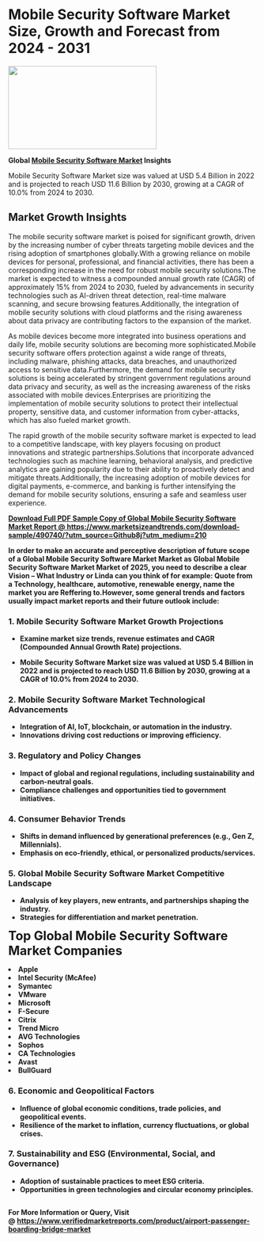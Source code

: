 <H1>Mobile Security Software Market Size, Growth and Forecast from 2024 - 2031</H1><img class="aligncenter size-medium wp-image-584254" src="https://thirdeyenews.in/wp-content/uploads/2024/09/Global-Market-Research-300x168.jpeg" alt="" width="300" height="168" /><p><strong>Global&nbsp;<a href="https://www.marketsizeandtrends.com/download-sample/490740/?utm_source=Github8j?utm_medium=210">Mobile Security Software Market</a> Insights</strong></p><p>Mobile Security Software Market size was valued at USD 5.4 Billion in 2022 and is projected to reach USD 11.6 Billion by 2030, growing at a CAGR of 10.0% from 2024 to 2030.</p><p><h2>Market Growth Insights</h2> <p>The mobile security software market is poised for significant growth, driven by the increasing number of cyber threats targeting mobile devices and the rising adoption of smartphones globally.With a growing reliance on mobile devices for personal, professional, and financial activities, there has been a corresponding increase in the need for robust mobile security solutions.The market is expected to witness a compounded annual growth rate (CAGR) of approximately 15% from 2024 to 2030, fueled by advancements in security technologies such as AI-driven threat detection, real-time malware scanning, and secure browsing features.Additionally, the integration of mobile security solutions with cloud platforms and the rising awareness about data privacy are contributing factors to the expansion of the market.</p> <p><strong><a href="#"></a></strong></p> <p>As mobile devices become more integrated into business operations and daily life, mobile security solutions are becoming more sophisticated.Mobile security software offers protection against a wide range of threats, including malware, phishing attacks, data breaches, and unauthorized access to sensitive data.Furthermore, the demand for mobile security solutions is being accelerated by stringent government regulations around data privacy and security, as well as the increasing awareness of the risks associated with mobile devices.Enterprises are prioritizing the implementation of mobile security solutions to protect their intellectual property, sensitive data, and customer information from cyber-attacks, which has also fueled market growth.</p> <p>The rapid growth of the mobile security software market is expected to lead to a competitive landscape, with key players focusing on product innovations and strategic partnerships.Solutions that incorporate advanced technologies such as machine learning, behavioral analysis, and predictive analytics are gaining popularity due to their ability to proactively detect and mitigate threats.Additionally, the increasing adoption of mobile devices for digital payments, e-commerce, and banking is further intensifying the demand for mobile security solutions, ensuring a safe and seamless user experience.</p> <p><strong><a href="#"></p><p><span class=""><strong>Download Full PDF Sample Copy of Global Mobile Security Software Market Report</strong> @ <a href="https://www.marketsizeandtrends.com/download-sample/490740/?utm_source=Github8j?utm_medium=210" target="_blank">https://www.marketsizeandtrends.com/download-sample/490740/?utm_source=Github8j?utm_medium=210</a></span></p><p>In order to make an accurate and perceptive description of future scope of a Global&nbsp;Mobile Security Software Market Market as Global&nbsp;Mobile Security Software Market Market of 2025, you need to describe a clear Vision &ndash; What Industry or Linda can you think of for example: Quote from a Technology, healthcare, automotive, renewable energy, name the market you are Reffering to.However, some general trends and factors usually impact market reports and their future outlook include:</p><h3>1.&nbsp;<strong>Mobile Security Software Market Growth Projections</strong></h3><ul><li>Examine market size trends, revenue estimates and CAGR (Compounded Annual Growth Rate) projections.</li><li><p>Mobile Security Software Market size was valued at USD 5.4 Billion in 2022 and is projected to reach USD 11.6 Billion by 2030, growing at a CAGR of 10.0% from 2024 to 2030.</p></li></ul><h3>2.&nbsp;<strong>Mobile Security Software Market Technological Advancements</strong></h3><ul><li>Integration of AI, IoT, blockchain, or automation in the industry.</li><li>Innovations driving cost reductions or improving efficiency.</li></ul><h3>3.&nbsp;<strong>Regulatory and Policy Changes</strong></h3><ul><li>Impact of global and regional regulations, including sustainability and carbon-neutral goals.</li><li>Compliance challenges and opportunities tied to government initiatives.</li></ul><h3>4.&nbsp;<strong>Consumer Behavior Trends</strong></h3><ul><li>Shifts in demand influenced by generational preferences (e.g., Gen Z, Millennials).</li><li>Emphasis on eco-friendly, ethical, or personalized products/services.</li></ul><h3>5.&nbsp;<strong>Global Mobile Security Software Market Competitive Landscape</strong></h3><ul><li>Analysis of key players, new entrants, and partnerships shaping the industry.</li><li>Strategies for differentiation and market penetration.</li></ul><p data-pm-slice="1 1 []"><span style="color: inherit; font-family: inherit; font-size: 25px;">Top Global Mobile Security Software Market Companies</span></p><div class="" data-test-id=""><p><li>Apple</li><li> Intel Security (McAfee)</li><li> Symantec</li><li> VMware</li><li> Microsoft</li><li> F-Secure</li><li> Citrix</li><li> Trend Micro</li><li> AVG Technologies</li><li> Sophos</li><li> CA Technologies</li><li> Avast</li><li> BullGuard</li></p></div><h3>6.&nbsp;<strong>Economic and Geopolitical Factors</strong></h3><ul><li>Influence of global economic conditions, trade policies, and geopolitical events.</li><li>Resilience of the market to inflation, currency fluctuations, or global crises.</li></ul><h3>7.&nbsp;<strong>Sustainability and ESG (Environmental, Social, and Governance)</strong></h3><ul><li>Adoption of sustainable practices to meet ESG criteria.</li><li>Opportunities in green technologies and circular economy principles.</li></ul><h2><strong style="font-size: 14px;">For More Information or Query, Visit @&nbsp;</strong><a style="background-color: #ffffff; font-size: 14px;" href="https://www.marketsizeandtrends.com/report/mobile-security-software-market/" target="_blank">https://www.verifiedmarketreports.com/product/airport-passenger-boarding-bridge-market</a></h2>